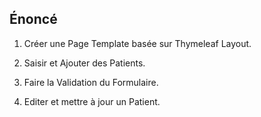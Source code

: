 ## Énoncé

1. Créer une Page Template basée sur Thymeleaf Layout.

2. Saisir et Ajouter des Patients.

3. Faire la Validation du Formulaire.

4. Editer et mettre à jour un Patient.

